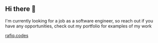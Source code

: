 ## Hi there 👋

I'm currently looking for a job as a software engineer, so reach out if you have any opportunities, check out my portfolio for examples of my work

[rafiq.codes](https://www.rafiq.codes/)
<!--
**Hashim332/Hashim332** is a ✨ _special_ ✨ repository because its `README.md` (this file) appears on your GitHub profile.

Here are some ideas to get you started:

- 🔭 I’m currently working on ...
- 🌱 I’m currently learning ...
- 👯 I’m looking to collaborate on ...
- 🤔 I’m looking for help with ...
- 💬 Ask me about ...
- 📫 How to reach me: ...
- 😄 Pronouns: ...
- ⚡ Fun fact: ...
-->
